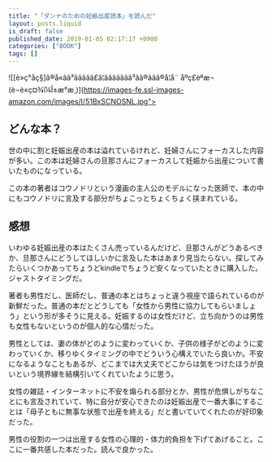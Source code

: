 ```yaml
---
title: "「ダンナのための妊娠出産読本」を読んだ"
layout: posts.liquid
is_draft: false
published_date: 2019-01-05 02:17:17 +0900
categories: ["BOOK"]
tags: []
---
```


![[è»ç°åç§]ã®å«ãã³ããããã£ã¦ããããããã³ãã®ããã®å¦å¨ åºç£èª­æ¬ (è¬è«ç¤¾ï¼Î±æ°æ¸)](https://images-fe.ssl-images-amazon.com/images/I/51BxSCNOSNL.jpg">

## どんな本？
世の中に割と妊娠出産の本は溢れているけれど、妊婦さんにフォーカスした内容が多い。この本は妊婦さんの旦那さんにフォーカスして妊娠から出産について書いたものになっている。

この本の著者はコウノドリという漫画の主人公のモデルになった医師で、本の中にもコウノドリに言及する部分がちょこっとちょくちょく挟まれている。

## 感想
いわゆる妊娠出産の本はたくさん売っているんだけど、旦那さんがどうあるべきか、旦那さんにどうしてほしいかに言及した本はあまり見当たらない。探してみたらいくつかあってちょうどkindleでちょうど安くなっていたときに購入した。ジャストタイミングだ。

著者も男性だし、医師だし、普通の本とはちょっと違う視座で語られているのが新鮮だった。普通の本だとどうしても「女性から男性に協力してもらいましょう」という形が多そうに見える。妊娠するのは女性だけど、立ち向かうのは男性も女性もないというのが個人的な心情だった。

男性としては、妻の体がどのように変わっていくか、子供の様子がどのように変わっていくか、移りゆくタイミングの中でどういう心構えでいたら良いか。不安になるようなこともあるが、どこまでは大丈夫でどこからは気をつけたほうが良いという境界線を結構引いてくれていたように思う。

女性の雑誌・インターネットに不安を煽られる部分とか、男性が危惧しがちなことにも言及されていて、特に自分が安心できたのは妊娠出産で一番大事にすることは「母子ともに無事な状態で出産を終える」だと書いていてくれたのが好印象だった。

男性の役割の一つは出産する女性の心理的・体力的負担を下げてあげること。ここに一番共感した本だった。読んで良かった。


